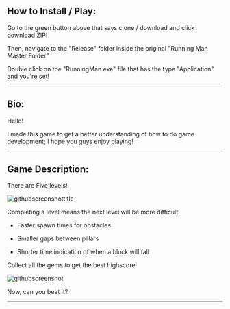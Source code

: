 How to Install / Play:
--------------

Go to the green button above that says clone / download and click download ZIP!

Then, navigate to the "Release" folder inside the original "Running Man Master Folder"

Double click on the "RunningMan.exe" file that has the type "Application" and you're set!

-------------

Bio:
-------------

Hello!

I made this game to get a better understanding of how to do game development; I hope you guys enjoy playing!

-------------


Game Description:
-----------------

There are Five levels!

![githubscreenshottitle](https://cloud.githubusercontent.com/assets/15184861/23838211/30bbfa90-0761-11e7-9817-05df33747a35.png)

Completing a level means the next level will be more difficult!

- Faster spawn times for obstacles

- Smaller gaps between pillars

- Shorter time indication of when a block will fall

Collect all the gems to get the best highscore!

![githubscreenshot](https://cloud.githubusercontent.com/assets/15184861/23838157/8c693be2-0760-11e7-8b09-0b4c772a1a41.png)

Now, can you beat it?

-------------
